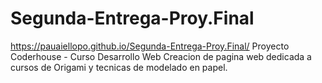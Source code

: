 # Segunda-Entrega-Proy.Final
 https://pauaiellopo.github.io/Segunda-Entrega-Proy.Final/
 Proyecto Coderhouse - Curso Desarrollo Web
 Creacion de pagina web dedicada a cursos de Origami y tecnicas de modelado en papel.
